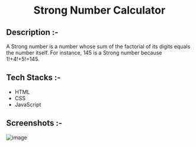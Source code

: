 # <p align="center">Strong Number Calculator</p>

## Description :-

A Strong number is a number whose sum of the factorial of its digits equals the number itself. For instance, 145 is a Strong number because
1!+4!+5!=145.

## Tech Stacks :-

- HTML
- CSS
- JavaScript

## Screenshots :-

![image](https://github.com/user-attachments/assets/d02e8153-9157-402e-946f-40aa5310449a)
